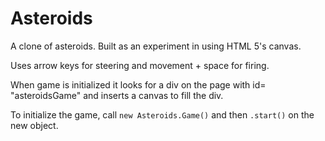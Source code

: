 Asteroids
=========
A clone of asteroids. Built as an experiment in using HTML 5's canvas.

Uses arrow keys for steering and movement + space for firing.

When game is initialized it looks for a div on the page with 
id= "asteroidsGame" and inserts a canvas to fill the div.

To initialize the game, call `new Asteroids.Game()` and then
`.start()` on the new object.